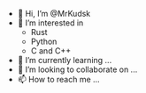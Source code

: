 - 👋 Hi, I’m @MrKudsk
- 👀 I’m interested in 
  - Rust
  - Python
  - C and C++  
- 🌱 I’m currently learning ...
- 💞️ I’m looking to collaborate on ...
- 📫 How to reach me ...

<!---
MrKudsk/MrKudsk is a ✨ special ✨ repository because its `README.md` (this file) appears on your GitHub profile.
You can click the Preview link to take a look at your changes.
--->
